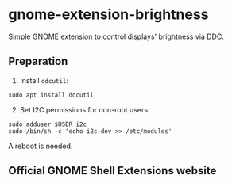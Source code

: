 # gnome-extension-brightness

Simple GNOME extension to control displays' brightness via DDC.

## Preparation

1. Install `ddcutil`: 

```shell
sudo apt install ddcutil
```

2. Set I2C permissions for non-root users: 

```shell
sudo adduser $USER i2c
sudo /bin/sh -c 'echo i2c-dev >> /etc/modules'
```
A reboot is needed.

## Official GNOME Shell Extensions website

